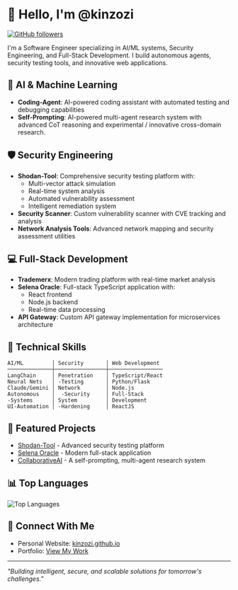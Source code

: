 # 👋 Hello, I'm @kinzozi

[![GitHub followers](https://img.shields.io/github/followers/kinzozi?label=Follow&style=social)](https://github.com/kinzozi)

I'm a Software Engineer specializing in AI/ML systems, Security Engineering, and Full-Stack Development. I build autonomous agents, security testing tools, and innovative web applications.

## 🤖 AI & Machine Learning
- **Coding-Agent**: AI-powered coding assistant with automated testing and debugging capabilities
- **Self-Prompting**: AI-powered multi-agent research system with advanced CoT reasoning and experimental / innovative cross-domain research.


## 🛡️ Security Engineering
- **Shodan-Tool**: Comprehensive security testing platform with:
  - Multi-vector attack simulation
  - Real-time system analysis
  - Automated vulnerability assessment
  - Intelligent remediation system
- **Security Scanner**: Custom vulnerability scanner with CVE tracking and analysis
- **Network Analysis Tools**: Advanced network mapping and security assessment utilities

## 💻 Full-Stack Development
- **Trademerx**: Modern trading platform with real-time market analysis
- **Selena Oracle**: Full-stack TypeScript application with:
  - React frontend
  - Node.js backend
  - Real-time data processing
- **API Gateway**: Custom API gateway implementation for microservices architecture

## 🔧 Technical Skills
```
AI/ML         │ Security       │ Web Development
──────────────┼────────────────┼─────────────────
LangChain     │ Penetration    │ TypeScript/React
Neural Nets   │ -Testing       │ Python/Flask
Claude/Gemini │ Network        │ Node.js
Autonomous    │  -Security     │ Full-Stack
-Systems      │ System         │ Development
UI-Automation │ -Hardening     │ ReactJS
```

## 🌟 Featured Projects
- [Shodan-Tool](https://github.com/kinzozi/Shodan-Tool) - Advanced security testing platform
- [Selena Oracle](https://github.com/kinzozi/selena-oracle) - Modern full-stack application
- [CollaborativeAI](https://github.com/kinzozi/collaborativeAI) - A self-prompting, multi-agent research system

## 📊 Top Languages
![Top Languages](https://github-readme-stats.vercel.app/api/top-langs/?username=kinzozi&layout=compact&theme=dark)

## 🤝 Connect With Me
- Personal Website: [kinzozi.github.io](https://kinzozi.github.io)
- Portfolio: [View My Work](https://kinzozi.github.io/projects)

---

*"Building intelligent, secure, and scalable solutions for tomorrow's challenges."*

